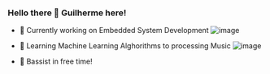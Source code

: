 ### Hello there 👋 Guilherme here!

- 🔭 Currently working on Embedded System Development
  ![image](https://img.shields.io/badge/Eclipse-2C2255?style=for-the-badge&logo=eclipse&logoColor=white)

- 🌱 Learning Machine Learning Alghorithms to processing Music
  ![image](https://img.shields.io/badge/PyTorch-EE4C2C?style=for-the-badge&logo=pytorch&logoColor=white) 

- 🎸 Bassist in free time!

